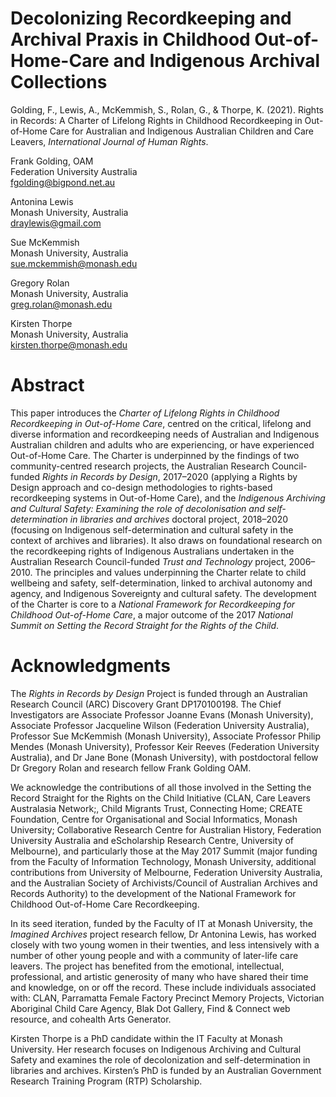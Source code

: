# Decolonizing Recordkeeping and Archival Praxis in Childhood Out-of-Home-Care and Indigenous Archival Collections

Golding, F., Lewis, A., McKemmish, S., Rolan, G., & Thorpe, K. (2021). Rights in Records: A Charter of Lifelong Rights in Childhood Recordkeeping in Out-of-Home Care for Australian and Indigenous Australian Children and Care Leavers, _International Journal of Human Rights_.

Frank Golding, OAM \
Federation University Australia \
fgolding@bigpond.net.au 

Antonina Lewis \
Monash University, Australia \
draylewis@gmail.com

Sue McKemmish \
Monash University, Australia \
sue.mckemmish@monash.edu

Gregory Rolan \
Monash University, Australia \
greg.rolan@monash.edu

Kirsten Thorpe \
Monash University, Australia \
kirsten.thorpe@monash.edu 

# Abstract 

This paper introduces the _Charter of Lifelong Rights in Childhood Recordkeeping in Out-of-Home Care_, centred on the critical, lifelong and diverse information and recordkeeping needs of Australian and Indigenous Australian children and adults who are experiencing, or have experienced Out-of-Home Care. The Charter is underpinned by the findings of two community-centred research projects, the Australian Research Council-funded _Rights in Records by Design_, 2017–2020 (applying a Rights by Design approach and co-design methodologies to rights-based recordkeeping systems in Out-of-Home Care), and the _Indigenous Archiving and Cultural Safety: Examining the role of decolonisation and self-determination in libraries and archives_ doctoral project, 2018–2020 (focusing on Indigenous self-determination and cultural safety in the context of archives and libraries). It also draws on foundational research on the recordkeeping rights of Indigenous Australians undertaken in the Australian Research Council-funded _Trust and Technology_ project, 2006–2010. The principles and values underpinning the Charter relate to child wellbeing and safety, self-determination, linked to archival autonomy and agency, and Indigenous Sovereignty and cultural safety. The development of the Charter is core to a _National Framework for Recordkeeping for Childhood Out-of-Home Care_, a major outcome of the 2017 _National Summit on Setting the Record Straight for the Rights of the Child_.

# Acknowledgments

The _Rights in Records by Design_ Project is funded through an Australian Research Council (ARC) Discovery Grant DP170100198. The Chief Investigators are Associate Professor Joanne Evans (Monash University), Associate Professor Jacqueline Wilson (Federation University Australia), Professor Sue McKemmish (Monash University), Associate Professor Philip Mendes (Monash University), Professor Keir Reeves (Federation University Australia), and Dr Jane Bone (Monash University), with postdoctoral fellow Dr Gregory Rolan and research fellow Frank Golding OAM.

We acknowledge the contributions of all those involved in the Setting the Record Straight for the Rights on the Child Initiative (CLAN, Care Leavers Australasia Network;, Child Migrants Trust, Connecting Home; CREATE Foundation, Centre for Organisational and Social Informatics, Monash University; Collaborative Research Centre for Australian History, Federation University Australia and eScholarship Research Centre, University of Melbourne), and particularly those at the May 2017 Summit (major funding from the Faculty of Information Technology, Monash University, additional contributions from University of Melbourne, Federation University Australia, and the Australian Society of Archivists/Council of Australian Archives and Records Authority) to the development of the National Framework for Childhood Out-of-Home Care Recordkeeping.

In its seed iteration, funded by the Faculty of IT at Monash University, the _Imagined Archives_ project research fellow, Dr Antonina Lewis, has worked closely with two young women in their twenties, and less intensively with a number of other young people and with a community of later-life care leavers. The project has benefited from the emotional, intellectual, professional, and artistic generosity of many who have shared their time and knowledge, on or off the record. These include individuals associated with: CLAN, Parramatta Female Factory Precinct Memory Projects, Victorian Aboriginal Child Care Agency, Blak Dot Gallery, Find & Connect web resource, and cohealth Arts Generator.

Kirsten Thorpe is a PhD candidate within the IT Faculty at Monash University. Her research focuses on Indigenous Archiving and Cultural Safety and examines the role of decolonization and self-determination in libraries and archives. Kirsten’s PhD is funded by an Australian Government Research Training Program (RTP) Scholarship.
